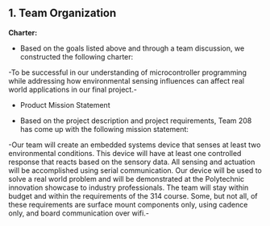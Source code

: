 ## 1. Team Organization

**Charter:**

* Based on the goals listed above and through a team discussion, we constructed the following charter: 

-To be successful in our understanding of microcontroller programming while addressing how environmental sensing influences can affect real world applications in our final project.-

* Product Mission Statement

* Based on the project description and project requirements, Team 208 has come up with the following mission statement:

-Our team will create an embedded systems device that senses at least two environmental conditions. This device will have at least one controlled response that reacts based on the sensory data. All sensing and actuation will be accomplished using serial communication. Our device will be used to solve a real world problem and will be demonstrated at the Polytechnic innovation showcase to industry professionals. The team will stay within budget and within the requirements of the 314 course. Some, but not all, of these requirements are surface mount components only, using cadence only, and board communication over wifi.-
